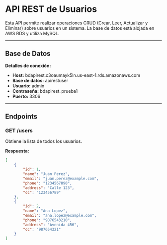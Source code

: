 # API REST de Usuarios

Esta API permite realizar operaciones CRUD (Crear, Leer, Actualizar y Eliminar) sobre usuarios en un sistema. La base de datos está alojada en AWS RDS y utiliza MySQL.

---

## Base de Datos

**Detalles de conexión:**

- **Host:** bdapirest.c3oaumayk5ln.us-east-1.rds.amazonaws.com
- **Base de datos:** apirestuser
- **Usuario:** admin
- **Contraseña:** bdapirest_prueba1
- **Puerto:** 3306

---

## Endpoints

### **GET /users**

Obtiene la lista de todos los usuarios.

**Respuesta:**

```json
[
    {
        "id": 1,
        "name": "Juan Perez",
        "email": "juan.perez@example.com",
        "phone": "1234567890",
        "address": "Calle 123",
        "cc": "123456789"
    },
    {
        "id": 2,
        "name": "Ana Lopez",
        "email": "ana.lopez@example.com",
        "phone": "9876543210",
        "address": "Avenida 456",
        "cc": "987654321"
    }
]
